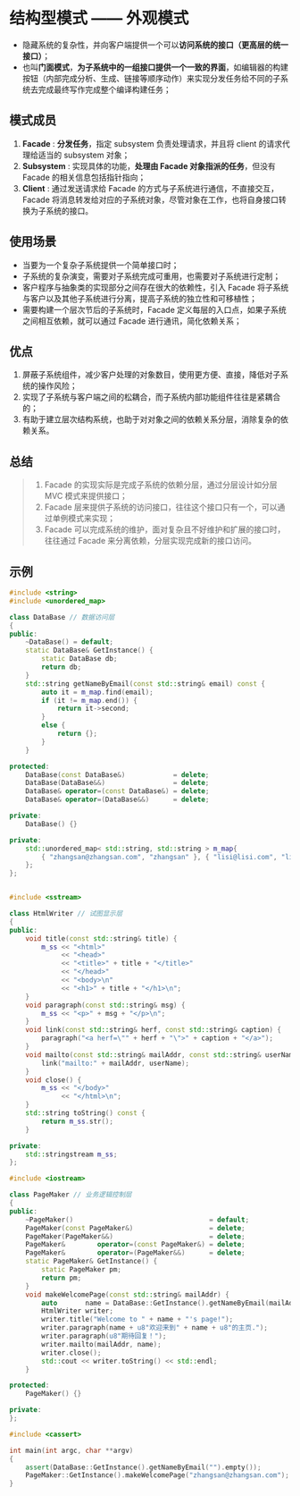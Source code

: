 # 结构型模式 —— 外观模式

- 隐藏系统的复杂性，并向客户端提供一个可以**访问系统的接口（更高层的统一接口）**；
- 也叫**门面模式**，**为子系统中的一组接口提供一个一致的界面**，如编辑器的构建按钮（内部完成分析、生成、链接等顺序动作）来实现分发任务给不同的子系统去完成最终写作完成整个编译构建任务；

## 模式成员

1. **Facade** : **分发任务**，指定 subsystem 负责处理请求，并且将 client 的请求代理给适当的 subsystem 对象；
2. **Subsystem** : 实现具体的功能，**处理由 Facade 对象指派的任务**，但没有 Facade 的相关信息包括指针指向；
3. **Client** : 通过发送请求给 Facade 的方式与子系统进行通信，不直接交互，Facade 将消息转发给对应的子系统对象，尽管对象在工作，也将自身接口转换为子系统的接口。

## 使用场景

- 当要为一个复杂子系统提供一个简单接口时；
- 子系统的复杂演变，需要对子系统完成可重用，也需要对子系统进行定制；
- 客户程序与抽象类的实现部分之间存在很大的依赖性，引入 Facade 将子系统与客户以及其他子系统进行分离，提高子系统的独立性和可移植性；
- 需要构建一个层次节后的子系统时，Facade 定义每层的入口点，如果子系统之间相互依赖，就可以通过 Facade 进行通讯，简化依赖关系；

## 优点

1. 屏蔽子系统组件，减少客户处理的对象数目，使用更方便、直接，降低对子系统的操作风险；
2. 实现了子系统与客户端之间的松耦合，而子系统内部功能组件往往是紧耦合的；
3. 有助于建立层次结构系统，也助于对对象之间的依赖关系分层，消除复杂的依赖关系。

## 总结

> 1. Facade 的实现实际是完成子系统的依赖分层，通过分层设计如分层 MVC 模式来提供接口；
> 2. Facade 层来提供子系统的访问接口，往往这个接口只有一个，可以通过单例模式来实现；
> 3. Facade 可以完成系统的维护，面对复杂且不好维护和扩展的接口时，往往通过 Facade 来分离依赖，分层实现完成新的接口访问。 

## 示例 

``` cpp
#include <string>
#include <unordered_map>

class DataBase // 数据访问层
{
public:
    ~DataBase() = default;
    static DataBase& GetInstance() {
        static DataBase db;
        return db;
    }
    std::string getNameByEmail(const std::string& email) const {
        auto it = m_map.find(email);
        if (it != m_map.end()) {
            return it->second;
        }
        else {
            return {};
        }
    }

protected:
    DataBase(const DataBase&)            = delete;
    DataBase(DataBase&&)                 = delete;
    DataBase& operator=(const DataBase&) = delete;
    DataBase& operator=(DataBase&&)      = delete;

private:
    DataBase() {}

private:
    std::unordered_map< std::string, std::string > m_map{
        { "zhangsan@zhangsan.com", "zhangsan" }, { "lisi@lisi.com", "lisi" }
    };
};


#include <sstream>

class HtmlWriter // 试图显示层
{
public:
    void title(const std::string& title) {
        m_ss << "<html>"
             << "<head>"
             << "<title>" + title + "</title>"
             << "</head>"
             << "<body>\n"
             << "<h1>" + title + "</h1>\n";
    }
    void paragraph(const std::string& msg) {
        m_ss << "<p>" + msg + "</p>\n";
    }
    void link(const std::string& herf, const std::string& caption) {
        paragraph("<a herf=\"" + herf + "\">" + caption + "</a>");
    }
    void mailto(const std::string& mailAddr, const std::string& userName) {
        link("mailto:" + mailAddr, userName);
    }
    void close() {
        m_ss << "</body>"
             << "</html>\n";
    }
    std::string toString() const {
        return m_ss.str();
    }

private:
    std::stringstream m_ss;
};

#include <iostream>

class PageMaker // 业务逻辑控制层
{
public:
    ~PageMaker()                                  = default;
    PageMaker(const PageMaker&)                   = delete;
    PageMaker(PageMaker&&)                        = delete;
    PageMaker&        operator=(const PageMaker&) = delete;
    PageMaker&        operator=(PageMaker&&)      = delete;
    static PageMaker& GetInstance() {
        static PageMaker pm;
        return pm;
    }
    void makeWelcomePage(const std::string& mailAddr) {
        auto       name = DataBase::GetInstance().getNameByEmail(mailAddr);
        HtmlWriter writer;
        writer.title("Welcome to " + name + "'s page!");
        writer.paragraph(name + u8"欢迎来到" + name + u8"的主页.");
        writer.paragraph(u8"期待回复！");
        writer.mailto(mailAddr, name);
        writer.close();
        std::cout << writer.toString() << std::endl;
    }

protected:
    PageMaker() {}

private:
};

#include <cassert>

int main(int argc, char **argv)
{
    assert(DataBase::GetInstance().getNameByEmail("").empty());
    PageMaker::GetInstance().makeWelcomePage("zhangsan@zhangsan.com");
}
```